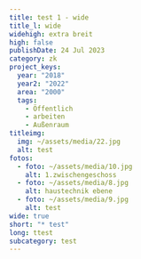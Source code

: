 ```yaml
---
title: test 1 - wide
title_l: wide
widehigh: extra breit
high: false
publishDate: 24 Jul 2023
category: zk
project_keys:
  year: "2018"
  year2: "2022"
  area: "2000"
  tags:
    - Öffentlich
    - arbeiten
    - Außenraum
titleimg:
  img: ~/assets/media/22.jpg
  alt: test
fotos:
  - foto: ~/assets/media/10.jpg
    alt: 1.zwischengeschoss
  - foto: ~/assets/media/8.jpg
    alt: haustechnik ebene
  - foto: ~/assets/media/9.jpg
    alt: test
wide: true
short: "* test"
long: ttest
subcategory: test
---
```

